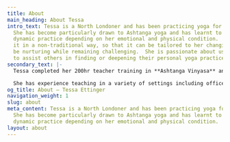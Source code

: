 ```yaml
---
title: About
main_heading: About Tessa
intro_text: Tessa is a North Londoner and has been practicing yoga for many years.
  She has become particularly drawn to Ashtanga yoga and has learnt to adapt this
  dynamic practice depending on her emotional and physical condition.  She approaches
  it in a non-traditional way, so that it can be tailored to her changing needs and
  be nurturing while remaining challenging.  She is passionate about using this approach
  to assist others in finding or deepening their personal yoga practice and approach.
secondary_text: |-
  Tessa completed her 200hr teacher training in **Ashtanga Vinyasa** and **Rocket yoga** in June 2014 and has since undertaken further advanced trainings in Yin & Yang yoga, practical anatomy & adjustments, yoga for addictions and from April 2017 Mandala Vinyasa.  This equips her to teach the more energetic styles of Ashtanga, Vinyasa and Rocket yoga, together with some restorative postures.

  She has experience teaching in a variety of settings including offices, prison, studios and gyms. She teaches several public yoga classes in various Virgin Active gyms around London, where she additionally teaches AntiGravity Yoga, a form of aerial yoga and fitness. She particularly enjoys teaching private yoga lessons of all levels in Crouch End, North London.
og_title: About — Tessa Ettinger
navigation_weight: 1
slug: about
meta_content: Tessa is a North Londoner and has been practicing yoga for many years.
  She has become particularly drawn to Ashtanga yoga and has learnt to adapt this
  dynamic practice depending on her emotional and physical condition.
layout: about
---
```


